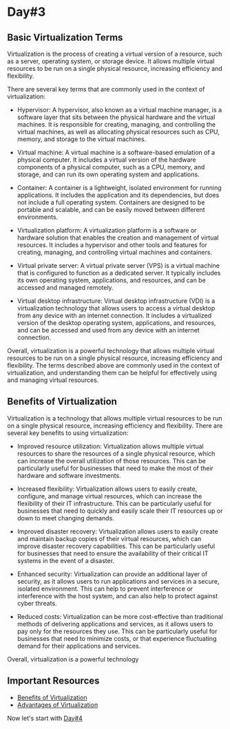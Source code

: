 # Day#3

## Basic Virtualization Terms

Virtualization is the process of creating a virtual version of a resource, such as a server, operating system, or storage device. It allows multiple virtual resources to be run on a single physical resource, increasing efficiency and flexibility.

There are several key terms that are commonly used in the context of virtualization:

+ Hypervisor: A hypervisor, also known as a virtual machine manager, is a software layer that sits between the physical hardware and the virtual machines. It is responsible for creating, managing, and controlling the virtual machines, as well as allocating physical resources such as CPU, memory, and storage to the virtual machines.

+ Virtual machine: A virtual machine is a software-based emulation of a physical computer. It includes a virtual version of the hardware components of a physical computer, such as a CPU, memory, and storage, and can run its own operating system and applications.

+ Container: A container is a lightweight, isolated environment for running applications. It includes the application and its dependencies, but does not include a full operating system. Containers are designed to be portable and scalable, and can be easily moved between different environments.

+ Virtualization platform: A virtualization platform is a software or hardware solution that enables the creation and management of virtual resources. It includes a hypervisor and other tools and features for creating, managing, and controlling virtual machines and containers.

+ Virtual private server: A virtual private server (VPS) is a virtual machine that is configured to function as a dedicated server. It typically includes its own operating system, applications, and resources, and can be accessed and managed remotely.

+ Virtual desktop infrastructure: Virtual desktop infrastructure (VDI) is a virtualization technology that allows users to access a virtual desktop from any device with an internet connection. It includes a virtualized version of the desktop operating system, applications, and resources, and can be accessed and used from any device with an internet connection.

Overall, virtualization is a powerful technology that allows multiple virtual resources to be run on a single physical resource, increasing efficiency and flexibility. The terms described above are commonly used in the context of virtualization, and understanding them can be helpful for effectively using and managing virtual resources.

## Benefits of Virtualization

Virtualization is a technology that allows multiple virtual resources to be run on a single physical resource, increasing efficiency and flexibility. There are several key benefits to using virtualization:

+ Improved resource utilization: Virtualization allows multiple virtual resources to share the resources of a single physical resource, which can increase the overall utilization of those resources. This can be particularly useful for businesses that need to make the most of their hardware and software investments.

+ Increased flexibility: Virtualization allows users to easily create, configure, and manage virtual resources, which can increase the flexibility of their IT infrastructure. This can be particularly useful for businesses that need to quickly and easily scale their IT resources up or down to meet changing demands.

+ Improved disaster recovery: Virtualization allows users to easily create and maintain backup copies of their virtual resources, which can improve disaster recovery capabilities. This can be particularly useful for businesses that need to ensure the availability of their critical IT systems in the event of a disaster.

+ Enhanced security: Virtualization can provide an additional layer of security, as it allows users to run applications and services in a secure, isolated environment. This can help to prevent interference or interference with the host system, and can also help to protect against cyber threats.

+ Reduced costs: Virtualization can be more cost-effective than traditional methods of delivering applications and services, as it allows users to pay only for the resources they use. This can be particularly useful for businesses that need to minimize costs, or that experience fluctuating demand for their applications and services.

Overall, virtualization is a powerful technology

## Important Resources

+ [Benefits of Virtualization](https://www.youtube.com/watch?v=yZBYVrWvJSU)
+ [Advantages of Virtualization](https://www.youtube.com/watch?v=JmkbrHQWXOI)

Now let's start with [Day#4](Day%404.md)
